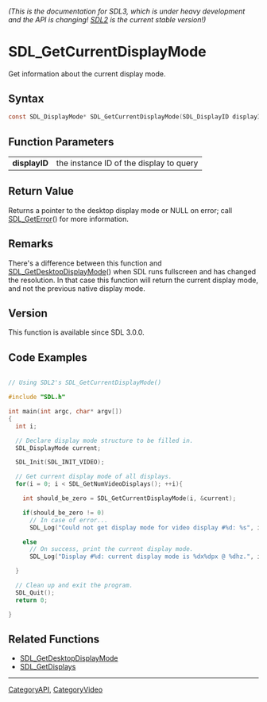 ###### (This is the documentation for SDL3, which is under heavy development and the API is changing! [SDL2](https://wiki.libsdl.org/SDL2/) is the current stable version!)
# SDL_GetCurrentDisplayMode

Get information about the current display mode.

## Syntax

```c
const SDL_DisplayMode* SDL_GetCurrentDisplayMode(SDL_DisplayID displayID);

```

## Function Parameters

|                   |                                         |
| ----------------- | --------------------------------------- |
| **displayID**     | the instance ID of the display to query |

## Return Value

Returns a pointer to the desktop display mode or NULL on error; call
[SDL_GetError](SDL_GetError)() for more information.

## Remarks

There's a difference between this function and
[SDL_GetDesktopDisplayMode](SDL_GetDesktopDisplayMode)() when SDL runs
fullscreen and has changed the resolution. In that case this function will
return the current display mode, and not the previous native display mode.

## Version

This function is available since SDL 3.0.0.

## Code Examples

```c++

// Using SDL2's SDL_GetCurrentDisplayMode()

#include "SDL.h"

int main(int argc, char* argv[])
{
  int i;

  // Declare display mode structure to be filled in.
  SDL_DisplayMode current;

  SDL_Init(SDL_INIT_VIDEO);

  // Get current display mode of all displays.
  for(i = 0; i < SDL_GetNumVideoDisplays(); ++i){

    int should_be_zero = SDL_GetCurrentDisplayMode(i, &current);

    if(should_be_zero != 0)
      // In case of error...
      SDL_Log("Could not get display mode for video display #%d: %s", i, SDL_GetError());

    else
      // On success, print the current display mode.
      SDL_Log("Display #%d: current display mode is %dx%dpx @ %dhz.", i, current.w, current.h, current.refresh_rate);

  }

  // Clean up and exit the program.
  SDL_Quit();
  return 0;

}

```

## Related Functions

* [SDL_GetDesktopDisplayMode](SDL_GetDesktopDisplayMode)
* [SDL_GetDisplays](SDL_GetDisplays)

----
[CategoryAPI](CategoryAPI), [CategoryVideo](CategoryVideo)

